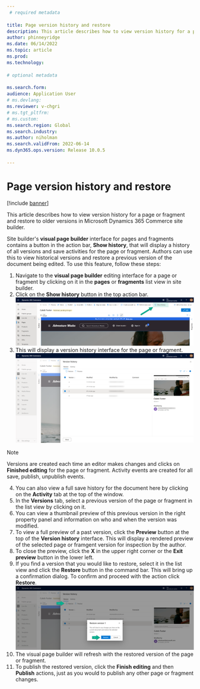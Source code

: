 ```yaml
---
 # required metadata

title: Page version history and restore
description: This article describes how to view version history for a page or fragment and restore to older versions in Microsoft Dynamics 365 Commerce site builder.
author: phinneyridge
ms.date: 06/14/2022
ms.topic: article
ms.prod: 
ms.technology: 

# optional metadata

ms.search.form:  
audience: Application User
# ms.devlang: 
ms.reviewer: v-chgri
# ms.tgt_pltfrm: 
# ms.custom: 
ms.search.region: Global
ms.search.industry: 
ms.author: niholman
ms.search.validFrom: 2022-06-14
ms.dyn365.ops.version: Release 10.0.5

---
```


# Page version history and restore

[!include [banner](includes/banner.md)]

This article describes how to view version history for a page or fragment and restore to older versions in Microsoft Dynamics 365 Commerce site builder.

Site builder's **visual page builder** interface for pages and fragments contains a button in the action bar, **Show history**, that will display a history of all versions and save activities for the page or fragment.  Authors can use this to view historical versions and restore a previous version of the document being edited.  To use this feature, follow these steps:

1. Navigate to the **visual page builder** editing interface for a page or fragment by clicking on it in the **pages** or **fragments** list view in site builder.
2. Click on the **Show history** button in the top action bar.  
![Show history button.](./media/version-history-1.png)
4. This will display a version history interface for the page or fragment.  
![Version history list view.](./media/version-history-2.png)
> [!NOTE]
> Versions are created each time an editor makes changes and clicks on **Finished editing** for the page or fragment. Activity events are created for all save, publish, unpublish events.
4. You can also view a full save history for the document here by clicking on the **Activity** tab at the top of the window.
5. In the **Versions** tab, select a previous version of the page or fragment in the list view by clicking on it.
6. You can view a thumbnail preview of this previous version in the right property panel and information on who and when the version was modified.
7. To view a full preview of a past version, click the **Preview** button at the top of the **Version history** interface.  This will display a rendered preview of the selected page or framgent version for inspection by the author.
8. To close the preview, click the **X** in the upper right corner or the **Exit preview** button in the lower left.
9. If you find a version that you would like to restore, select it in the list view and click the **Restore** button in the command bar.  This will bring up a confirmation dialog.  To confirm and proceed with the action click **Restore**.
![Restore version action.](./media/version-history-3.png)
11.  The visual page builder will refresh with the restored version of the page or fragment.
12.  To publish the restored version, click the **Finish editing** and then **Publish** actions, just as you would to publish any other page or fragment changes.
